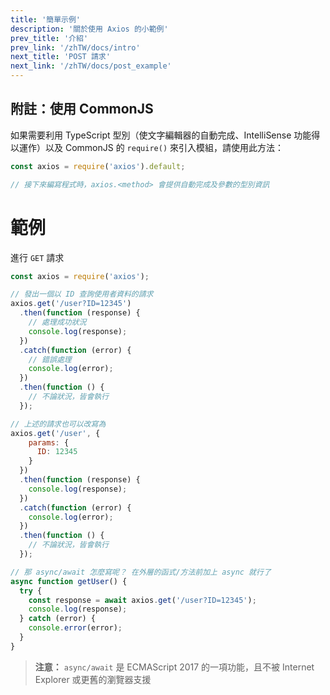 ```yaml
---
title: '簡單示例'
description: '關於使用 Axios 的小範例'
prev_title: '介紹'
prev_link: '/zhTW/docs/intro'
next_title: 'POST 請求'
next_link: '/zhTW/docs/post_example'
---
```


## 附註：使用 CommonJS
如果需要利用 TypeScript 型別（使文字編輯器的自動完成、IntelliSense 功能得以運作）以及 CommonJS 的 `require()` 來引入模組，請使用此方法：

```js
const axios = require('axios').default;

// 接下來編寫程式時，axios.<method> 會提供自動完成及參數的型別資訊
```

# 範例

進行 `GET` 請求

```js
const axios = require('axios');

// 發出一個以 ID 查詢使用者資料的請求
axios.get('/user?ID=12345')
  .then(function (response) {
    // 處理成功狀況
    console.log(response);
  })
  .catch(function (error) {
    // 錯誤處理
    console.log(error);
  })
  .then(function () {
    // 不論狀況，皆會執行
  });

// 上述的請求也可以改寫為
axios.get('/user', {
    params: {
      ID: 12345
    }
  })
  .then(function (response) {
    console.log(response);
  })
  .catch(function (error) {
    console.log(error);
  })
  .then(function () {
    // 不論狀況，皆會執行
  });  

// 那 async/await 怎麼寫呢？ 在外層的函式/方法前加上 async 就行了
async function getUser() {
  try {
    const response = await axios.get('/user?ID=12345');
    console.log(response);
  } catch (error) {
    console.error(error);
  }
}
```

> **注意：** `async/await` 是 ECMAScript 2017 的一項功能，且不被 Internet Explorer 或更舊的瀏覽器支援